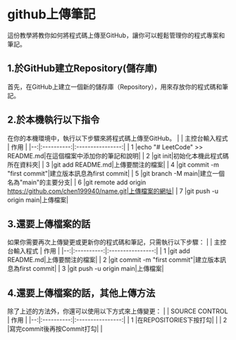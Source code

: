 # github上傳筆記
這份教學將教你如何將程式碼上傳至GitHub，讓你可以輕鬆管理你的程式專案和筆記。
## 1.於GitHub建立Repository(儲存庫)
首先，在GitHub上建立一個新的儲存庫（Repository），用來存放你的程式碼和筆記。
## 2.於本機執行以下指令
在你的本機環境中，執行以下步驟來將程式碼上傳至GitHub。
|   | 主控台輸入程式 | 作用 |
|--:|:----------:|:----------------:|
| 1 |echo "# LeetCode" >> README.md|在這個檔案中添加你的筆記和說明|
| 2 |git init|初始化本機此程式碼所在資料夾|
| 3 |git add README.md|上傳要關注的檔案|
| 4 |git commit -m "first commit"|建立版本訊息為first commit|
| 5 |git branch -M main|建立一個名為"main"的主要分支|
| 6 |git remote add origin https://github.com/chen199940/name.git|上傳檔案的網址|
| 7 |git push -u origin main|上傳檔案|
## 3.還要上傳檔案的話
如果你需要再次上傳變更或更新你的程式碼和筆記，只需執行以下步驟：
|   | 主控台輸入程式 | 作用 |
|--:|:----------:|:----------------:|
| 1 |git add README.md|上傳要關注的檔案|
| 2 |git commit -m "first commit"|建立版本訊息為first commit|
| 3 |git push -u origin main|上傳檔案|
## 4.還要上傳檔案的話，其他上傳方法
除了上述的方法外，你還可以使用以下方式來上傳變更：
|   | SOURCE CONTROL | 作用 |
|--:|:----------:|:----------------:|
| 1 |在REPOSITORIES下按打勾| |
| 2 |寫完commit後再按Commit打勾| |
